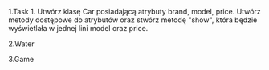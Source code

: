 1.Task 1. Utwórz klasę Car posiadającą atrybuty brand, model, price. Utwórz metody dostępowe do atrybutów oraz stwórz metodę "show", która będzie wyświetlała w jednej lini model oraz price.

2.Water

3.Game
